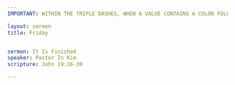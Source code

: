 ```yaml
---
IMPORTANT: WITHIN THE TRIPLE DASHES, WHEN A VALUE CONTAINS A COLON FOLLOWED BY A SPACE, YOU MUST USE &#58; INSTEAD OF THE COLON

layout: sermon
title: Friday


sermon: It Is Finished
speaker: Pastor In Kim
scripture: John 19:16-30

---
```


